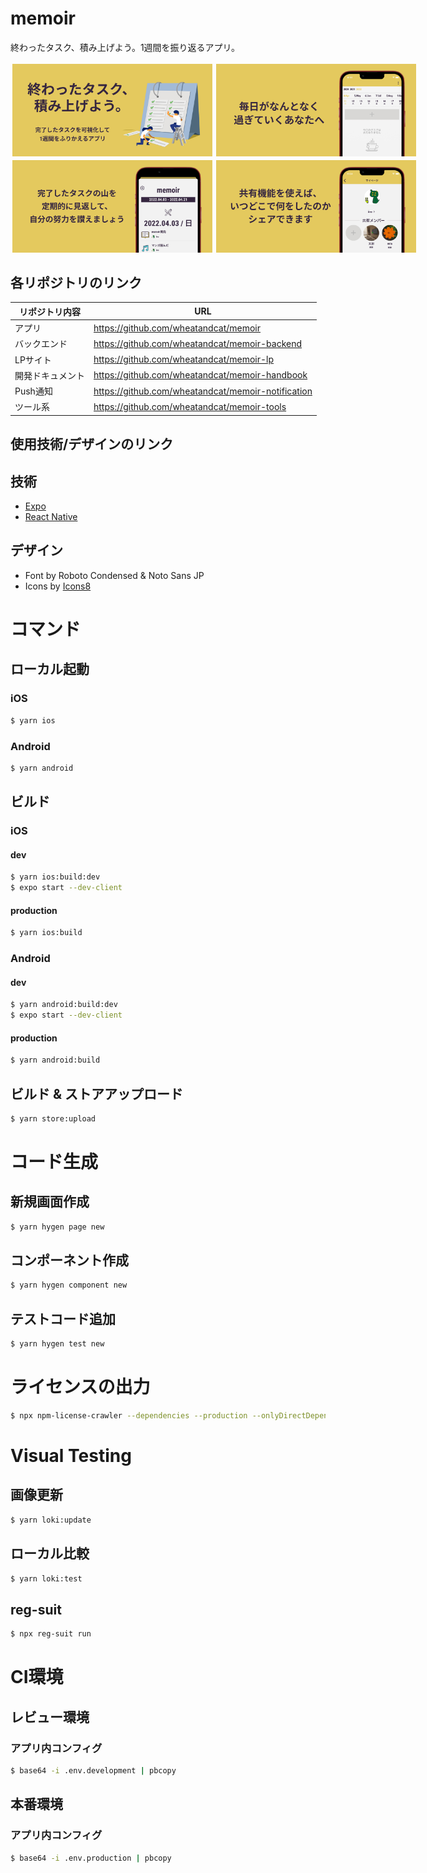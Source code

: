 # memoir

終わったタスク、積み上げよう。1週間を振り返るアプリ。

<div style="display:flex">
    <img src="./doc/001.jpg" width="320" style="padding:3px"/>
    <img src="./doc/002.jpg" width="320" style="padding:3px"/>
</div>
<div style="display:flex">
    <img src="./doc/003.jpg" width="320" style="padding:3px"/>
    <img src="./doc/004.jpg" width="320" style="padding:3px"/>
</div>


## 各リポジトリのリンク

|  リポジトリ内容  |  URL  |
| ---- | ---- |
|  アプリ  |  https://github.com/wheatandcat/memoir  |
|  バックエンド  |  https://github.com/wheatandcat/memoir-backend  |
|  LPサイト  |  https://github.com/wheatandcat/memoir-lp  |
|  開発ドキュメント  |  https://github.com/wheatandcat/memoir-handbook  |
|  Push通知  |  https://github.com/wheatandcat/memoir-notification  |
|  ツール系  |  https://github.com/wheatandcat/memoir-tools  |


## 使用技術/デザインのリンク

## 技術

 - [Expo](https://expo.io/)
 - [React Native](https://reactnative.dev/)

## デザイン
 - Font by Roboto Condensed & Noto Sans JP
 - Icons by [Icons8](https://icons8.jp/)


# コマンド

## ローカル起動

### iOS 

```bash
$ yarn ios
```


### Android

```bash
$ yarn android
```


## ビルド

### iOS

#### dev

```bash
$ yarn ios:build:dev
$ expo start --dev-client
```

#### production

```bash
$ yarn ios:build
```

### Android

#### dev

```bash
$ yarn android:build:dev
$ expo start --dev-client
```

#### production

```bash
$ yarn android:build
```

## ビルド & ストアアップロード

```bash
$ yarn store:upload
```

# コード生成

## 新規画面作成
```bash
$ yarn hygen page new
```

## コンポーネント作成
```bash
$ yarn hygen component new
```

## テストコード追加
```bash
$ yarn hygen test new
```

# ライセンスの出力

```bash
$ npx npm-license-crawler --dependencies --production --onlyDirectDependencies --omitVersion --json ./src/licenses.json
```

# Visual Testing

## 画像更新 

```bash
$ yarn loki:update
```

## ローカル比較

```bash
$ yarn loki:test
```

## reg-suit

```bash
$ npx reg-suit run
```

# CI環境

## レビュー環境

### アプリ内コンフィグ 

```bash
$ base64 -i .env.development | pbcopy
```

## 本番環境

### アプリ内コンフィグ 

```bash
$ base64 -i .env.production | pbcopy
```


